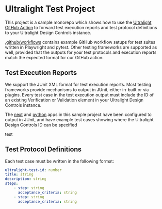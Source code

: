 # Ultralight Test Project

This project is a sample monorepo which shows how to use the [Ultralight GitHub Action](https://github.com/ultralightlabs/ultralight-github-action) to forward test execution reports and test protocol definitions to your Ultralight Design Controls instance.

[.github/workflows](.github/workflows) contains example GitHub workflow setups for test suites written in Playwright and pytest.  Other testing frameworks are supported as well, provided that the outputs for your test protocols and execution reports match the expected format for our GitHub action.

## Test Execution Reports
We support the JUnit XML format for test execution reports. Most testing frameworks provide mechanisms to output in JUnit, either in-built or via plugins. Every test case in the test execution output must include the ID of an existing Verification or Validation element in your Ultralight Design Controls instance.

The [next](/next) and [python](/python) apps in this sample project have been configured to output in JUnit, and have example test cases showing where the Ultralight Design Controls ID can be specified

test

## Test Protocol Definitions
Each test case must be written in the following format:
```yaml
ultralight-test-id: number
title: string
description: string
steps:
    - step: string
      acceptance_criteria: string
    - step: string
      acceptance_criteria: string
```